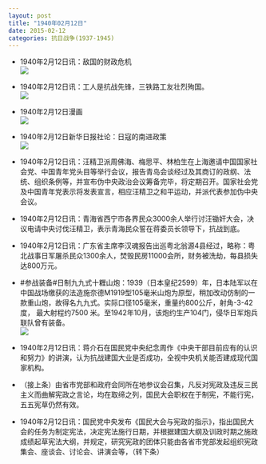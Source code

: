 ```yaml
---
layout: post
title: "1940年02月12日"
date: 2015-02-12
categories: 抗日战争(1937-1945)
---
```


<meta name="referrer" content="no-referrer" />

- 1940年2月12日讯：敌国的财政危机 <br/><img src="https://ww2.sinaimg.cn/large/aca367d8jw1ep6z9mhsx9j20h5110wpg.jpg" />

- 1940年2月12日讯：工人是抗战先锋，三铁路工友壮烈殉国。 <br/><img src="https://ww1.sinaimg.cn/large/aca367d8jw1ep6xjb2nt6j20620aidgy.jpg" />

- 1940年2月12日漫画 <br/><img src="https://ww3.sinaimg.cn/large/aca367d8jw1ep6vsxm96fj20e00d075p.jpg" />

- 1940年2月12日新华日报社论：日寇的南进政策 <br/><img src="https://ww2.sinaimg.cn/large/aca367d8jw1ep6u25a471j211p0i045x.jpg" />

- 1940年2月12日讯：汪精卫派周佛海、梅思平、林柏生在上海邀请中国国家社会党、中国青年党头目等举行会议，报告青岛会谈经过及其商订的政纲、法统、组织条例等，并宣布伪中央政治会议筹备完毕，将定期召开。国家社会党及中国青年党表示将发表宣言，相应汪精卫之和平运动，并派代表参加伪中央会议。 

- 1940年2月12日讯：青海省西宁市各界民众3000余人举行讨汪锄奸大会，决议电请中央讨伐汪精卫，表示青海民众誓在蒋委员长领导下，抗战到底。 

- 1940年2月12日讯：广东省主席李汉魂报告出巡粤北翁源4县经过，略称：粤北战事日军屠杀民众1300余人，焚毁民房11000会所，财务被洗劫，每县损失达800万元。 

- #参战装备#日制九九式十糎山炮：1939（日本皇纪2599）年，日本陆军以在中国战场缴获的法造施奈德M1919型105毫米山炮为原型，稍加改动仿制的一款重山炮，故得名九九式。实际口径105毫米，重量约800公斤，射角-3-42度， 最大射程约7500 米。至1942年10月，该炮约生产104门，侵华日军炮兵联队曾有装备。 <br/><img src="https://ww4.sinaimg.cn/large/aca367d8jw1ep6cfiw425j207y05dmxm.jpg" />

- 1940年2月12日讯：蒋介石在国民党中央纪念周作《中央干部目前应有的认识和努力》的讲演，认为抗战建国大业是否成功，全视中央机关能否建成现代国家机构。 

- （接上条）由省市党部和政府会同所在地参议会召集，凡反对宪政及违反三民主义而曲解宪政之言论，均在取缔之列，国民大会职权在于制宪，不能行宪，五五宪草仍然有效。 

- 1940年2月12日讯：国民党中央发布《国民大会与宪政的指示》，指出国民大会的任务为制定宪法，决定宪法施行日期，并根据建国大纲及训政时期之施政成绩起草宪法大纲，并规定，研究宪政的团体只能由各省市党部发起组织宪政集会、座谈会、讨论会、讲演会等，（转下条） 

